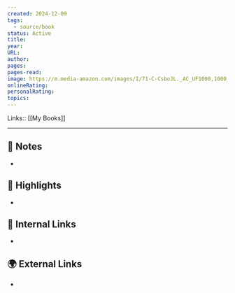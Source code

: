 ```yaml
---
created: 2024-12-09
tags:
  - source/book
status: Active
title: 
year: 
URL: 
author: 
pages: 
pages-read: 
image: https://m.media-amazon.com/images/I/71-C-CsboJL._AC_UF1000,1000_QL80_.jpg
onlineRating: 
personalRating: 
topics:
---
```

Links:: [[My Books]]

---
## 📝 Notes

- 




## 🌟 Highlights 

- 





## 🔗 Internal Links

- 

## 🌍 External Links

- 
